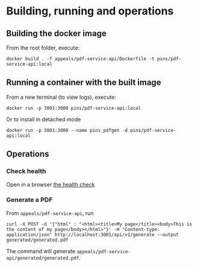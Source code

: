 # Building, running and operations

## Building the docker image
From the root folder, execute:

```shell
docker build . -f appeals/pdf-service-api/Dockerfile -t pins/pdf-service-api:local
```


## Running a container with the built image
From a new terminal (to view logs), execute:

```shell
docker run -p 3001:3000 pins/pdf-service-api:local
```

Or to install in detached mode

```shell
docker run -p 3001:3000 --name pins_pdfgen -d pins/pdf-service-api:local
```


## Operations
### Check health
Open in a browser [the health check](http://localhost:3001/health)

### Generate a PDF
From `appeals/pdf-service-api`, run

```shell
curl -X POST -d '{"html" : "<html><title>My page</title><body>This is the content of my page</body></html>"}' -H "Content-type: application/json" http://localhost:3001/api/v1/generate --output generated/generated.pdf
```

The command will generate `appeals/pdf-service-api/generated/generated.pdf`.